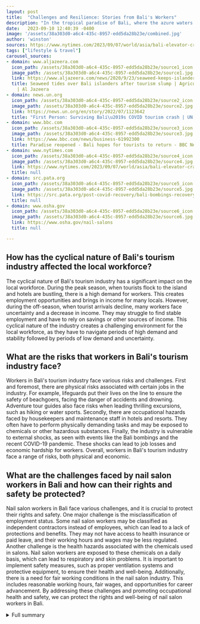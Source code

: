 ```yaml
---
layout: post
title:  "Challenges and Resilience: Stories from Bali's Workers"
description: "In the tropical paradise of Bali, where the azure waters and breathtaking landscapes attract millions of tourists each year, the realities of the local workforce often go unnoticed. Behind the scenes, the workers of Bali's tourism industry face a range of challenges, from the cyclical nature of the industry to external shocks and risks associated with their jobs. However, amidst these challenges, stories of resilience and innovation emerge, showcasing the strength of the human spirit."
date:   2023-09-10 12:40:39 -0400
image: '/assets/38a303d0-a6c4-435c-8957-edd5da28b23e/combined.jpg'
author: 'winston'
sources: https://www.nytimes.com/2023/09/07/world/asia/bali-elevator-crash-ubud-ravine.html https://www.aljazeera.com/news/2020/9/23/seaweed-keeps-islanders-afloat-amid-bali-tourism https://news.un.org/en/story/2022/07/1123642 https://www.bbc.com/news/business-61992300 https://src.pata.org/post-covid-recovery/bali-bombings-recovery/ https://www.osha.gov/nail-salons
tags: ["lifestyle & travel"]
carousel_sources:
- domain: www.aljazeera.com
  icon_path: /assets/38a303d0-a6c4-435c-8957-edd5da28b23e/source1_icon.jpg
  image_path: /assets/38a303d0-a6c4-435c-8957-edd5da28b23e/source1.jpg
  link: https://www.aljazeera.com/news/2020/9/23/seaweed-keeps-islanders-afloat-amid-bali-tourism
  title: Seaweed tides over Bali islanders after tourism slump | Agriculture News
    | Al Jazeera
- domain: news.un.org
  icon_path: /assets/38a303d0-a6c4-435c-8957-edd5da28b23e/source2_icon.jpg
  image_path: /assets/38a303d0-a6c4-435c-8957-edd5da28b23e/source2.jpg
  link: https://news.un.org/en/story/2022/07/1123642
  title: "First Person: Surviving Bali\u2019s COVID tourism crash | UN News"
- domain: www.bbc.com
  icon_path: /assets/38a303d0-a6c4-435c-8957-edd5da28b23e/source3_icon.jpg
  image_path: /assets/38a303d0-a6c4-435c-8957-edd5da28b23e/source3.jpg
  link: https://www.bbc.com/news/business-61992300
  title: Paradise reopened - Bali hopes for tourists to return - BBC News
- domain: www.nytimes.com
  icon_path: /assets/38a303d0-a6c4-435c-8957-edd5da28b23e/source4_icon.jpg
  image_path: /assets/38a303d0-a6c4-435c-8957-edd5da28b23e/source4.jpg
  link: https://www.nytimes.com/2023/09/07/world/asia/bali-elevator-crash-ubud-ravine.html
  title: null
- domain: src.pata.org
  icon_path: /assets/38a303d0-a6c4-435c-8957-edd5da28b23e/source5_icon.jpg
  image_path: /assets/38a303d0-a6c4-435c-8957-edd5da28b23e/source5.jpg
  link: https://src.pata.org/post-covid-recovery/bali-bombings-recovery/
  title: null
- domain: www.osha.gov
  icon_path: /assets/38a303d0-a6c4-435c-8957-edd5da28b23e/source6_icon.jpg
  image_path: /assets/38a303d0-a6c4-435c-8957-edd5da28b23e/source6.jpg
  link: https://www.osha.gov/nail-salons
  title: null

---
```


## How has the cyclical nature of Bali's tourism industry affected the local workforce?
The cyclical nature of Bali's tourism industry has a significant impact on the local workforce. During the peak season, when tourists flock to the island and hotels are bustling, there is a high demand for workers. This creates employment opportunities and brings in income for many locals. However, during the off-season, when tourist arrivals decline, many workers face uncertainty and a decrease in income. They may struggle to find stable employment and have to rely on savings or other sources of income. This cyclical nature of the industry creates a challenging environment for the local workforce, as they have to navigate periods of high demand and stability followed by periods of low demand and uncertainty.

## What are the risks that workers in Bali's tourism industry face?
Workers in Bali's tourism industry face various risks and challenges. First and foremost, there are physical risks associated with certain jobs in the industry. For example, lifeguards put their lives on the line to ensure the safety of beachgoers, facing the danger of accidents and drowning. Adventure tour guides also face risks when leading thrilling excursions, such as hiking or water sports. Secondly, there are occupational hazards faced by housekeepers and maintenance staff in hotels and resorts. They often have to perform physically demanding tasks and may be exposed to chemicals or other hazardous substances. Finally, the industry is vulnerable to external shocks, as seen with events like the Bali bombings and the recent COVID-19 pandemic. These shocks can lead to job losses and economic hardship for workers. Overall, workers in Bali's tourism industry face a range of risks, both physical and economic.

## What are the challenges faced by nail salon workers in Bali and how can their rights and safety be protected?
Nail salon workers in Bali face various challenges, and it is crucial to protect their rights and safety. One major challenge is the misclassification of employment status. Some nail salon workers may be classified as independent contractors instead of employees, which can lead to a lack of protections and benefits. They may not have access to health insurance or paid leave, and their working hours and wages may be less regulated. Another challenge is the health hazards associated with the chemicals used in salons. Nail salon workers are exposed to these chemicals on a daily basis, which can lead to respiratory and skin problems. It is important to implement safety measures, such as proper ventilation systems and protective equipment, to ensure their health and well-being. Additionally, there is a need for fair working conditions in the nail salon industry. This includes reasonable working hours, fair wages, and opportunities for career advancement. By addressing these challenges and promoting occupational health and safety, we can protect the rights and well-being of nail salon workers in Bali.



<details>
  <summary>Full summary</summary>
# Challenges and Resilience: Stories from Bali's Workers

In the tropical paradise of Bali, where the azure waters and breathtaking landscapes attract millions of tourists each year, the realities of the local workforce often go unnoticed. Behind the scenes, the workers of Bali's tourism industry face a range of challenges, from the cyclical nature of the industry to external shocks and risks associated with their jobs. However, amidst these challenges, stories of resilience and innovation emerge, showcasing the strength of the human spirit.

## The Cyclical Nature of Bali's Tourism Industry

One of the defining characteristics of Bali's tourism industry is its cyclical nature. The ebb and flow of tourists throughout the year create both peaks and troughs in employment opportunities. During the busy season, hotels and resorts are bustling with activity, and workers are in high demand. However, during the off-season, many workers face uncertainty and a decrease in income.

## External Shocks and their Impact

Bali has faced several external shocks throughout its history, which have had a significant impact on the tourism industry and the local workforce. The infamous Bali bombings, the eruption of Mount Agung, and most recently, the coronavirus pandemic, have all dealt severe blows to tourism in the region. Each of these events has led to a sharp decline in tourist arrivals, resulting in job losses and economic hardship for many.

## Risks Faced by Bali's Workers

Working in Bali's tourism industry can be physically and emotionally demanding. From the risks associated with certain jobs, such as lifeguards ensuring the safety of beachgoers or adventure tour guides leading exhilarating excursions, to the occupational hazards faced by housekeepers and maintenance staff in hotels and resorts, workers often put their well-being on the line to provide unforgettable experiences for visitors.

## Employment Contracts and Social Safety Nets

Another challenge that Bali's workers face is the differences in employment contracts and social safety nets. As the case of the elevator accident involving housekeepers highlights, some workers may be left without adequate protection in the event of an accident or injury. The lack of standardized employment contracts and comprehensive social safety nets can leave workers vulnerable and without recourse.

## High Salaries for Foreign Staff in Bali Resorts

While many workers in the tourism industry struggle with low wages and precarious employment conditions, there is also a disparity in salaries between local and foreign staff in Bali resorts. Some resorts are able to pay high salaries to their foreign employees, creating a divide in the industry. This gap in wages further exacerbates the challenges faced by local workers and highlights the need for fair and equitable compensation.

## Aquaculture Provides Fallback for People of the Penida Archipelago

Away from the bustling tourist hubs, on the Penida Archipelago, a different story unfolds. Seaweed farming was once the main industry on the islands, providing a livelihood for the local population. However, with the rise of tourism in Indonesia, the demand for seaweed declined. Now, in the face of the COVID-19 pandemic, seaweed farming is experiencing a resurgence as tourists are scarce, providing a fallback for the people of Penida as they await the return of visitors.

## Sustainable Solutions for the Seaweed Farming Industry

Efforts are being made to develop sustainable products from seaweed, such as edible cups. These innovative solutions not only benefit the local economy but also contribute to the global effort towards environmentally friendly practices. Furthermore, the seaweed farming industry in Penida could benefit from local processing and value addition, creating more opportunities for the local workforce and increasing the resilience of the industry.

## Surviving the Pandemic: Stories from Sudaji Village

In Sudaji Village, amidst the challenges brought on by the COVID-19 pandemic, stories of resilience and community spirit emerge. Homestay owners, who started developing their businesses to cater to tourists, found themselves facing cancellations and a sharp decline in sales. However, they adapted and survived through various means. From planting vegetables to sustain themselves during lockdowns to receiving help from former overseas guests, the people of Sudaji Village showcase their ability to overcome adversity.

## Bali's Hospitality Workers Return to their Roots

As the pandemic wreaked havoc on Bali's tourism industry, hotel employees and other hospitality workers found themselves without jobs. Returning to their home villages, they turned to their families and their ancestral land for support. Bali's strong family ties and Hindu culture provided a safety net for many, as workers worked on their family farm plots, helping to sustain themselves during these challenging times.

## The Economic Impact of the Bali Bombings

The Bali bombings of 2002 had a devastating impact on the tourism industry and the local population. Foreign arrivals fell drastically, causing a sharp decline in tourism-related businesses. Many lost their jobs, and businesses were forced to implement cost-cutting measures, such as reduced working hours and pay cuts. The bombings served as a stark reminder of the vulnerability of Bali's tourism industry to external shocks.

## Nail Salon Worker Rights and Hazards

Beyond the tourism industry, Bali is also home to a thriving nail salon scene. However, the rights and safety of nail salon workers are often overlooked. From the misclassification of employment status to the health hazards associated with the chemicals used in salons, workers face numerous challenges. Ensuring fair working conditions and promoting occupational health and safety in the nail salon industry is crucial for protecting the well-being of these workers.

## Stories of Resilience

Amidst the challenges, the people of Bali's workers showcase their resilience and determination. From adapting their livelihoods to the changing tourism landscape to finding innovative solutions for sustainable industries, they demonstrate the strength of the human spirit. While the road ahead may be uncertain, the stories of Bali's workers serve as a reminder that with resilience and determination, we can overcome even the most formidable challenges.
</details>
